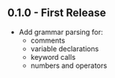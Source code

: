 ## 0.1.0 - First Release
* Add grammar parsing for:
  * comments
  * variable declarations
  * keyword calls
  * numbers and operators
